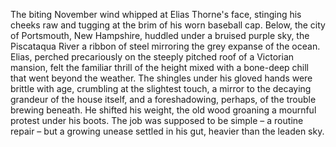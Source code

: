 The biting November wind whipped at Elias Thorne's face, stinging his cheeks raw and tugging at the brim of his worn baseball cap.  Below, the city of Portsmouth, New Hampshire, huddled under a bruised purple sky, the Piscataqua River a ribbon of steel mirroring the grey expanse of the ocean.  Elias, perched precariously on the steeply pitched roof of a Victorian mansion, felt the familiar thrill of the height mixed with a bone-deep chill that went beyond the weather.  The shingles under his gloved hands were brittle with age, crumbling at the slightest touch, a mirror to the decaying grandeur of the house itself, and a foreshadowing, perhaps, of the trouble brewing beneath.  He shifted his weight, the old wood groaning a mournful protest under his boots. The job was supposed to be simple – a routine repair – but a growing unease settled in his gut, heavier than the leaden sky.
